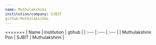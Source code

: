 ```yaml
---
name: Muthulakshimi
institution/company: SJBIT
github:Muthulaksihmi
---
```

=======
| Name                | Institution    | gtihub         |
| :---                | :---           | :---           |
| Muthulakshimi Pon   | SJBIT          | Muthulakshimi  |
